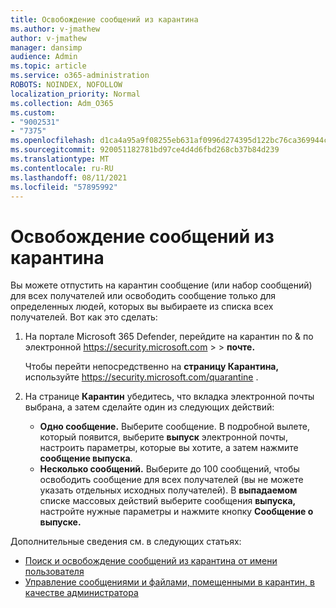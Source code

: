 ```yaml
---
title: Освобождение сообщений из карантина
ms.author: v-jmathew
author: v-jmathew
manager: dansimp
audience: Admin
ms.topic: article
ms.service: o365-administration
ROBOTS: NOINDEX, NOFOLLOW
localization_priority: Normal
ms.collection: Adm_O365
ms.custom:
- "9002531"
- "7375"
ms.openlocfilehash: d1ca4a95a9f08255eb631af0996d274395d122bc76ca369944cc029f7f4314f5
ms.sourcegitcommit: 920051182781bd97ce4d4d6fbd268cb37b84d239
ms.translationtype: MT
ms.contentlocale: ru-RU
ms.lasthandoff: 08/11/2021
ms.locfileid: "57895992"
---
```

# <a name="release-quarantined-messages"></a>Освобождение сообщений из карантина

Вы можете отпустить на карантин сообщение (или набор сообщений) для всех получателей или освободить сообщение только для определенных людей, которых вы выбираете из списка всех получателей. Вот как это сделать:

1. На портале Microsoft 365 Defender, перейдите на карантин по & по электронной <https://security.microsoft.com>  \>  \> **почте.**

   Чтобы перейти непосредственно на **страницу Карантина,** используйте <https://security.microsoft.com/quarantine> .

2. На странице **Карантин** убедитесь, что вкладка электронной почты выбрана, а затем сделайте один из следующих действий: 
   - **Одно сообщение.** Выберите сообщение. В подробной вылете, который появится, выберите **выпуск** электронной почты, настроить параметры, которые вы хотите, а затем нажмите **сообщение выпуска**.
   - **Несколько сообщений.** Выберите до 100 сообщений, чтобы освободить сообщение для всех получателей (вы не можете указать отдельных исходных получателей). В **выпадаемом** списке массовых действий выберите сообщения **выпуска,** настройте нужные параметры и нажмите кнопку **Сообщение о выпуске.**

Дополнительные сведения см. в следующих статьях:

- [Поиск и освобождение сообщений из карантина от имени пользователя](https://docs.microsoft.com/microsoft-365/security/office-365-security/find-and-release-quarantined-messages-as-a-user)
- [Управление сообщениями и файлами, помещенными в карантин, в качестве администратора](https://docs.microsoft.com/microsoft-365/security/office-365-security/manage-quarantined-messages-and-files)
